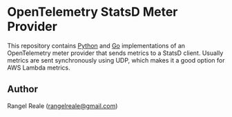 # OpenTelemetry StatsD Meter Provider

This repository contains [Python](python/opentelemetry-sdk-extension-statsd) and [Go](go/metric/controller/statsd) implementations of an OpenTelemetry meter provider
that sends metrics to a StatsD client. Usually metrics are sent synchronously using UDP,
which makes it a good option for AWS Lambda metrics.

## Author

Rangel Reale (rangelreale@gmail.com)
